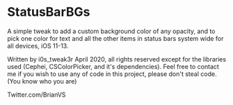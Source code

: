# StatusBarBGs
A simple tweak to add a custom background color of any opacity, and to pick one color for text and all the other items in status bars system wide for all devices, iOS 11-13.

Written by i0s_tweak3r April 2020, all rights reserved except for the libraries used (Cephei, CSColorPicker, and it's dependencies).
Feel free to contact me if you wish to use any of code in this project, please don't steal code. (You know who you are)

Twitter.com/BrianVS
